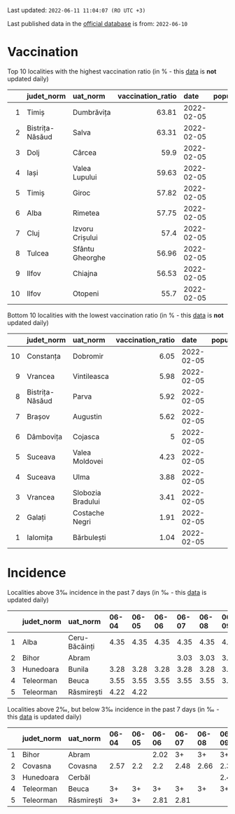 Last updated: `2022-06-11 11:04:07 (RO UTC +3)`  
  
Last published data in the [official database](https://data.gov.ro/dataset/transparenta-covid) is from: `2022-06-10`
  
# Vaccination  
Top 10 localities with the highest vaccination ratio (in % - this [data](https://vaccinare-covid.gov.ro/situatia-vaccinarii-in-romania/) is **not** updated daily)  
  
|    | judet_norm      | uat_norm        |   vaccination_ratio | date       |   population |   dose_1 |
|---:|:----------------|:----------------|--------------------:|:-----------|-------------:|---------:|
|  1 | Timiș           | Dumbrăvița      |               63.81 | 2022-02-05 |        14668 |     9360 |
|  2 | Bistrița-Năsăud | Salva           |               63.31 | 2022-02-05 |         2753 |     1743 |
|  3 | Dolj            | Cârcea          |               59.9  | 2022-02-05 |         2838 |     1700 |
|  4 | Iași            | Valea Lupului   |               59.63 | 2022-02-05 |        10086 |     6014 |
|  5 | Timiș           | Giroc           |               57.82 | 2022-02-05 |        17954 |    10381 |
|  6 | Alba            | Rimetea         |               57.75 | 2022-02-05 |         1013 |      585 |
|  7 | Cluj            | Izvoru Crișului |               57.4  | 2022-02-05 |         1479 |      849 |
|  8 | Tulcea          | Sfântu Gheorghe |               56.96 | 2022-02-05 |          783 |      446 |
|  9 | Ilfov           | Chiajna         |               56.53 | 2022-02-05 |        28196 |    15939 |
| 10 | Ilfov           | Otopeni         |               55.7  | 2022-02-05 |        18314 |    10201 |
  
Bottom 10 localities with the lowest vaccination ratio (in % - this [data](https://vaccinare-covid.gov.ro/situatia-vaccinarii-in-romania/) is **not** updated daily)  
  
|    | judet_norm      | uat_norm          |   vaccination_ratio | date       |   population |   dose_1 |
|---:|:----------------|:------------------|--------------------:|:-----------|-------------:|---------:|
| 10 | Constanța       | Dobromir          |                6.05 | 2022-02-05 |         3702 |      224 |
|  9 | Vrancea         | Vintileasca       |                5.98 | 2022-02-05 |         1940 |      116 |
|  8 | Bistrița-Năsăud | Parva             |                5.92 | 2022-02-05 |         2585 |      153 |
|  7 | Brașov          | Augustin          |                5.62 | 2022-02-05 |         2116 |      119 |
|  6 | Dâmbovița       | Cojasca           |                5    | 2022-02-05 |         8975 |      449 |
|  5 | Suceava         | Valea Moldovei    |                4.23 | 2022-02-05 |         4680 |      198 |
|  4 | Suceava         | Ulma              |                3.88 | 2022-02-05 |         2242 |       87 |
|  3 | Vrancea         | Slobozia Bradului |                3.41 | 2022-02-05 |         8807 |      300 |
|  2 | Galați          | Costache Negri    |                1.91 | 2022-02-05 |         2727 |       52 |
|  1 | Ialomița        | Bărbulești        |                1.04 | 2022-02-05 |         7599 |       79 |
  
# Incidence  
Localities above 3‰ incidence in the past 7 days (in ‰ - this [data](https://data.gov.ro/dataset/transparenta-covid) is updated daily)  
  
|    | judet_norm   | uat_norm      | 06-04   | 06-05   | 06-06   | 06-07   | 06-08   | 06-09   | 06-10   |
|---:|:-------------|:--------------|:--------|:--------|:--------|:--------|:--------|:--------|:--------|
|  1 | Alba         | Ceru-Băcăinți | 4.35    | 4.35    | 4.35    | 4.35    | 4.35    | 4.35    | 4.35    |
|  2 | Bihor        | Abram         |         |         |         | 3.03    | 3.03    | 3.03    | 3.03    |
|  3 | Hunedoara    | Bunila        | 3.28    | 3.28    | 3.28    | 3.28    | 3.28    | 3.28    | 3.28    |
|  4 | Teleorman    | Beuca         | 3.55    | 3.55    | 3.55    | 3.55    | 3.55    | 3.55    |         |
|  5 | Teleorman    | Răsmirești    | 4.22    | 4.22    |         |         |         |         |         |
  
Localities above 2‰, but below 3‰ incidence in the past 7 days (in ‰ - this [data](https://data.gov.ro/dataset/transparenta-covid) is updated daily)  
  
|    | judet_norm   | uat_norm   | 06-04   | 06-05   | 06-06   | 06-07   | 06-08   | 06-09   | 06-10   |
|---:|:-------------|:-----------|:--------|:--------|:--------|:--------|:--------|:--------|:--------|
|  1 | Bihor        | Abram      |         |         | 2.02    | 3+      | 3+      | 3+      | 3+      |
|  2 | Covasna      | Covasna    | 2.57    | 2.2     | 2.2     | 2.48    | 2.66    | 2.38    | 2.29    |
|  3 | Hunedoara    | Cerbăl     |         |         |         |         |         | 2.48    | 2.48    |
|  4 | Teleorman    | Beuca      | 3+      | 3+      | 3+      | 3+      | 3+      | 3+      | 2.66    |
|  5 | Teleorman    | Răsmirești | 3+      | 3+      | 2.81    | 2.81    |         |         |         |